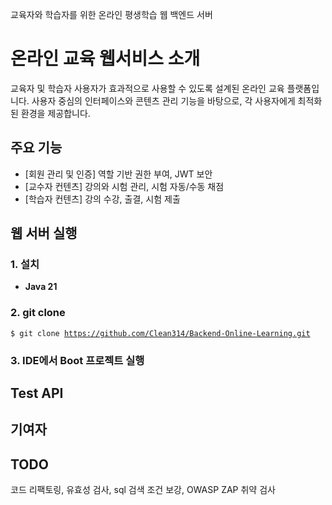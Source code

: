 교육자와 학습자를 위한 온라인 평생학습 웹 백엔드 서버

# 온라인 교육 웹서비스 소개
교육자 및 학습자 사용자가 효과적으로 사용할 수 있도록 설계된 온라인 교육 플랫폼입니다. 사용자 중심의 인터페이스와 콘텐츠 관리 기능을 바탕으로, 각 사용자에게 최적화된 환경을 제공합니다.

## 주요 기능
<ul>
  <li>[회원 관리 및 인증] 역할 기반 권한 부여, JWT 보안</li>
  <li>[교수자 컨텐츠] 강의와 시험 관리, 시험 자동/수동 채점</li>
  <li>[학습자 컨텐츠] 강의 수강, 출결, 시험 제출</li>
</ul>

## 웹 서버 실행
### 1. 설치
<ul>
  <li><b>Java 21</b></li>
</ul>

### 2. git clone
<code>$ git clone https://github.com/Clean314/Backend-Online-Learning.git</code>

### 3. IDE에서 Boot 프로젝트 실행

## Test API

## 기여자

## TODO
코드 리팩토링, 유효성 검사, sql 검색 조건 보강, OWASP ZAP 취약 검사
